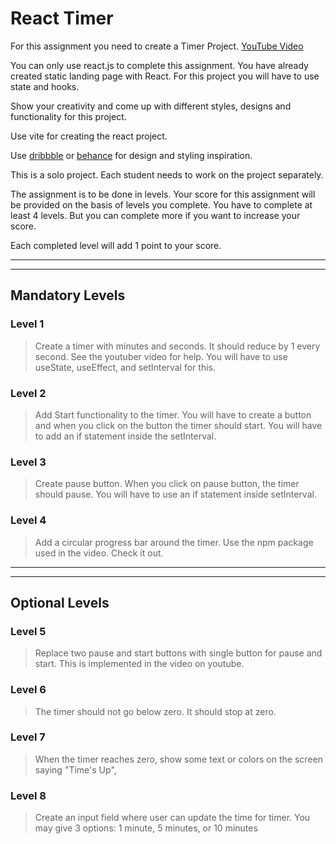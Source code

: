 # React Timer

For this assignment you need to create a Timer Project. [YouTube Video](https://www.youtube.com/watch?v=JnmH5g3f7Ao)

You can only use react.js to complete this assignment. You have already created static landing page with React. For this project you will have to use state and hooks.

Show your creativity and come up with different styles, designs and functionality for this project.

Use vite for creating the react project.

Use [dribbble](https://dribbble.com/) or [behance](https://www.behance.net/) for design and styling inspiration.

This is a solo project. Each student needs to work on the project separately.

The assignment is to be done in levels. Your score for this assignment will be provided on the basis of levels you complete. You have to complete at least 4 levels. But you can complete more if you want to increase your score.

Each completed level will add 1 point to your score.

---

---

## Mandatory Levels

### Level 1

> Create a timer with minutes and seconds. It should reduce by 1 every second. See the youtuber video for help. You will have to use useState, useEffect, and setInterval for this.

### Level 2

> Add Start functionality to the timer. You will have to create a button and when you click on the button the timer should start. You will have to add an if statement inside the setInterval.

### Level 3

> Create pause button. When you click on pause button, the timer should pause. You will have to use an if statement inside setInterval.

### Level 4

> Add a circular progress bar around the timer. Use the npm package used in the video. Check it out.

---

---

## Optional Levels

### Level 5

> Replace two pause and start buttons with single button for pause and start. This is implemented in the video on youtube.

### Level 6

> The timer should not go below zero. It should stop at zero.

### Level 7

> When the timer reaches zero, show some text or colors on the screen saying "Time's Up",

### Level 8

> Create an input field where user can update the time for timer. You may give 3 options: 1 minute, 5 minutes, or 10 minutes
